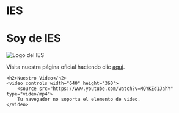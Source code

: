 # IES<!DOCTYPE html>
<!DOCTYPE html>
<html lang="es">
<head>
    <meta charset="UTF-8">
    <meta name="viewport" content="width=device-width, initial-scale=1.0">
    <title>IES Web</title>
</head>
<body>
    <h1>Soy de IES</h1>
    <img src="https://www.ies21.edu.ar/img/logos_nuevos/LOGO_IES.png" alt="Logo del IES">
    <p>
        Visita nuestra página oficial haciendo clic <a href="https://www.ies21.edu.ar/" target="_blank">aquí</a>.
    </p>

    <h2>Nuestro Video</h2>
    <video controls width="640" height="360">
        <source src="https://www.youtube.com/watch?v=MQYKEd1JahY" type="video/mp4">
        Tu navegador no soporta el elemento de video.
    </video>

</body>
</html>

